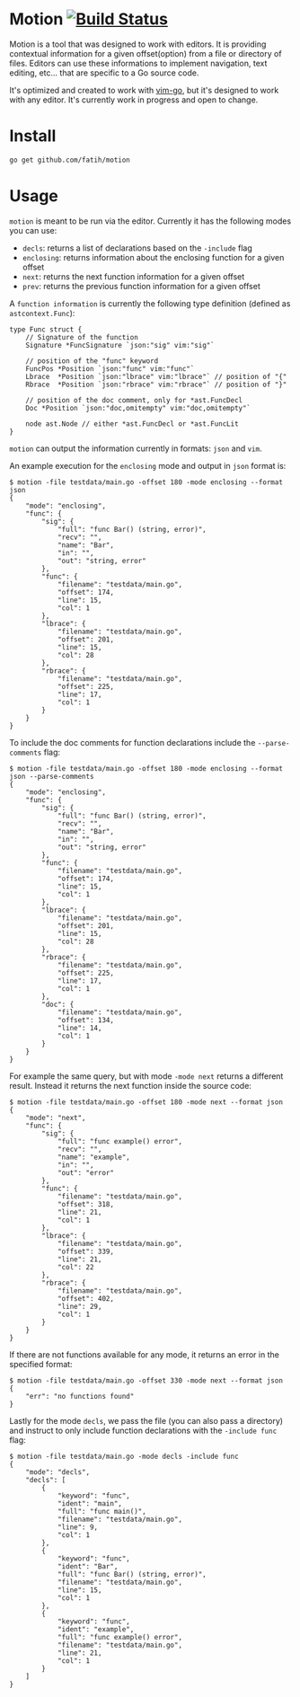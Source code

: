 # Motion [![Build Status](http://img.shields.io/travis/fatih/motion.svg?style=flat-square)](https://travis-ci.org/fatih/motion)

Motion is a tool that was designed to work with editors. It is providing
contextual information for a given offset(option) from a file or directory of
files.  Editors can use these informations to implement navigation, text
editing, etc... that are specific to a Go source code. 

It's optimized and created to work with
[vim-go](https://github.com/fatih/vim-go), but it's designed to work with any
editor.  It's currently work in progress and open to change.

# Install

```bash
go get github.com/fatih/motion
```

# Usage

`motion` is meant to be run via the editor. Currently it has the following
modes you can use:

* `decls`: returns a list of declarations based on the `-include` flag
* `enclosing`: returns information about the enclosing function for a given
  offset
* `next`: returns the next function information for a given offset
* `prev`: returns the previous function information for a given offset

A `function information` is currently the following type definition (defined as
`astcontext.Func`):

```
type Func struct {
	// Signature of the function
	Signature *FuncSignature `json:"sig" vim:"sig"`

	// position of the "func" keyword
	FuncPos *Position `json:"func" vim:"func"`
	Lbrace  *Position `json:"lbrace" vim:"lbrace"` // position of "{"
	Rbrace  *Position `json:"rbrace" vim:"rbrace"` // position of "}"

	// position of the doc comment, only for *ast.FuncDecl
	Doc *Position `json:"doc,omitempty" vim:"doc,omitempty"`

	node ast.Node // either *ast.FuncDecl or *ast.FuncLit
}
```

`motion` can output the information currently in formats: `json` and `vim`. 

An example execution for the `enclosing` mode and output in `json` format is:

```
$ motion -file testdata/main.go -offset 180 -mode enclosing --format json
{
	"mode": "enclosing",
	"func": {
		"sig": {
			"full": "func Bar() (string, error)",
			"recv": "",
			"name": "Bar",
			"in": "",
			"out": "string, error"
		},
		"func": {
			"filename": "testdata/main.go",
			"offset": 174,
			"line": 15,
			"col": 1
		},
		"lbrace": {
			"filename": "testdata/main.go",
			"offset": 201,
			"line": 15,
			"col": 28
		},
		"rbrace": {
			"filename": "testdata/main.go",
			"offset": 225,
			"line": 17,
			"col": 1
		}
	}
}
```

To include the doc comments for function declarations include the
`--parse-comments` flag:

```
$ motion -file testdata/main.go -offset 180 -mode enclosing --format json --parse-comments
{
	"mode": "enclosing",
	"func": {
		"sig": {
			"full": "func Bar() (string, error)",
			"recv": "",
			"name": "Bar",
			"in": "",
			"out": "string, error"
		},
		"func": {
			"filename": "testdata/main.go",
			"offset": 174,
			"line": 15,
			"col": 1
		},
		"lbrace": {
			"filename": "testdata/main.go",
			"offset": 201,
			"line": 15,
			"col": 28
		},
		"rbrace": {
			"filename": "testdata/main.go",
			"offset": 225,
			"line": 17,
			"col": 1
		},
		"doc": {
			"filename": "testdata/main.go",
			"offset": 134,
			"line": 14,
			"col": 1
		}
	}
}
```

For example the same query, but with mode `-mode next` returns a different
result. Instead it returns the next function inside the source code:

```
$ motion -file testdata/main.go -offset 180 -mode next --format json
{
	"mode": "next",
	"func": {
		"sig": {
			"full": "func example() error",
			"recv": "",
			"name": "example",
			"in": "",
			"out": "error"
		},
		"func": {
			"filename": "testdata/main.go",
			"offset": 318,
			"line": 21,
			"col": 1
		},
		"lbrace": {
			"filename": "testdata/main.go",
			"offset": 339,
			"line": 21,
			"col": 22
		},
		"rbrace": {
			"filename": "testdata/main.go",
			"offset": 402,
			"line": 29,
			"col": 1
		}
	}
}
```

If there are not functions available for any mode, it returns an error in the
specified format:

```
$ motion -file testdata/main.go -offset 330 -mode next --format json
{
	"err": "no functions found"
}
```

Lastly for the mode `decls`, we pass the file (you can also pass a directory)
and instruct to only include function declarations with the `-include func`
flag:
```
$ motion -file testdata/main.go -mode decls -include func
{
	"mode": "decls",
	"decls": [
		{
			"keyword": "func",
			"ident": "main",
			"full": "func main()",
			"filename": "testdata/main.go",
			"line": 9,
			"col": 1
		},
		{
			"keyword": "func",
			"ident": "Bar",
			"full": "func Bar() (string, error)",
			"filename": "testdata/main.go",
			"line": 15,
			"col": 1
		},
		{
			"keyword": "func",
			"ident": "example",
			"full": "func example() error",
			"filename": "testdata/main.go",
			"line": 21,
			"col": 1
		}
	]
}
```
